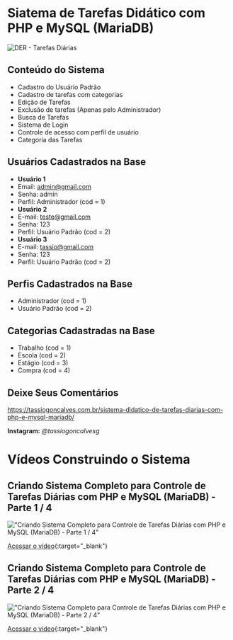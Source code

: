# Siatema de Tarefas Didático com PHP e MySQL (MariaDB)

![DER - Tarefas Diárias](https://github.com/tassiogoncalves/tarefasdiarias-php-mysql/blob/master/Banco%20de%20Dados/DER%20-%20Tarefas%20Di%C3%A1rias.png?raw=true)

## Conteúdo do Sistema
* Cadastro do Usuário Padrão
* Cadastro de tarefas com categorias
* Edição de Tarefas
* Exclusão de tarefas (Apenas pelo Administrador)
* Busca de Tarefas
* Sistema de Login
* Controle de acesso com perfil de usuário
* Categoria das Tarefas

## Usuários Cadastrados na Base
* **Usuário 1**
* Email: admin@gmail.com
* Senha: admin
* Perfil: Administrador (cod = 1)
* **Usuário 2**
* E-mail: teste@gmail.com
* Senha: 123
* Perfil: Usuário Padrão (cod = 2)
* **Usuário 3**
* E-mail: tassio@gmail.com
* Senha: 123
* Perfil: Usuário Padrão (cod = 2)

## Perfis Cadastrados na Base
* Administrador (cod = 1)
* Usuário Padrão (cod = 2)

## Categorias Cadastradas na Base
* Trabalho (cod = 1)
* Escola (cod = 2)
* Estágio (cod = 3)
* Compra (cod = 4)

## Deixe Seus Comentários
https://tassiogoncalves.com.br/sistema-didatico-de-tarefas-diarias-com-php-e-mysql-mariadb/

**Instagram:** *@tassiogoncalvesg*

# Vídeos Construindo o Sistema
## Criando Sistema Completo para Controle de Tarefas Diárias com PHP e MySQL (MariaDB) - Parte 1 / 4

!["Criando Sistema Completo para Controle de Tarefas Diárias com PHP e MySQL (MariaDB) - Parte 1 / 4"](https://img.youtube.com/vi/_41iGwn0unM/0.jpg)

[Acessar o vídeo](https://www.youtube.com/watch?v=_41iGwn0unM){:target="_blank"}

## Criando Sistema Completo para Controle de Tarefas Diárias com PHP e MySQL (MariaDB) - Parte 2 / 4

!["Criando Sistema Completo para Controle de Tarefas Diárias com PHP e MySQL (MariaDB) - Parte 2 / 4"](https://img.youtube.com/vi/_41iGwn0unM/0.jpg)

[Acessar o vídeo](https://www.youtube.com/watch?v=7RU4AyE0uYE){:target="_blank"}


